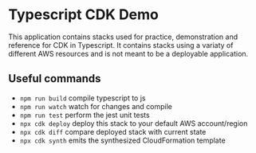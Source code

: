 # Typescript CDK Demo

This application contains stacks used for practice, demonstration and reference for CDK in Typescript. It contains stacks using a variaty of different AWS resources and is not meant to be a deployable application.

## Useful commands

- `npm run build` compile typescript to js
- `npm run watch` watch for changes and compile
- `npm run test` perform the jest unit tests
- `npx cdk deploy` deploy this stack to your default AWS account/region
- `npx cdk diff` compare deployed stack with current state
- `npx cdk synth` emits the synthesized CloudFormation template
